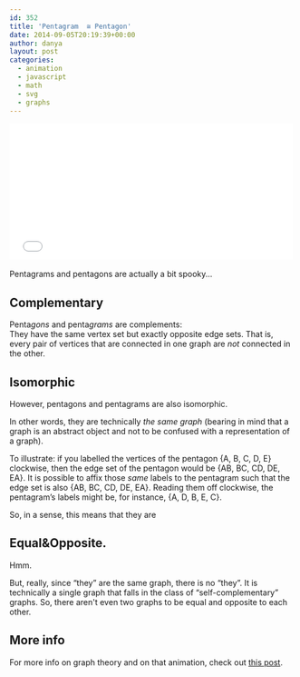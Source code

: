 ```yaml
---
id: 352
title: 'Pentagram  ≅ Pentagon'
date: 2014-09-05T20:19:39+00:00
author: danya
layout: post
categories:
  - animation
  - javascript
  - math
  - svg
  - graphs
---
```


<iframe src='/assets/iframes/penta.html' height='240' width='500' frameBorder='0'></iframe>
<div>&nbsp;</div>
Pentagrams and pentagons are actually a bit spooky...
<!--more-->

## Complementary

Penta<i>gons</i> and penta<i>grams</i> are complements:   
They have the same vertex set but exactly opposite edge sets. That is, every pair of vertices that are connected in one graph are _not_ connected in the other.

## Isomorphic

However, pentagons and pentagrams are also isomorphic.

In other words, they are technically _the same graph_ (bearing in mind that a graph is an abstract object and not to be confused with a representation of a graph).

To illustrate: if you labelled the vertices of the pentagon {A, B, C, D, E} clockwise, then the edge set of the pentagon would be {AB, BC, CD, DE, EA}. It is possible to affix those _same_ labels to the pentagram such that the edge set is also {AB, BC, CD, DE, EA}. Reading them off clockwise, the pentagram&#8217;s labels might be, for instance, {A, D, B, E, C}.

So, in a sense, this means that they are

## Equal&Opposite.

Hmm.

But, really, since &#8220;they&#8221; are the same graph, there is no &#8220;they&#8221;. It is technically a single graph that falls in the class of &#8220;self-complementary&#8221; graphs. So, there aren't even two graphs to be equal and opposite to each other.

## More info

For more info on graph theory and on that animation, check out [this post](/blog/graph-theory).
